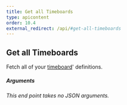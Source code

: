 ```yaml
---
title: Get all Timeboards
type: apicontent
order: 10.4
external_redirect: /api/#get-all-timeboards
---
```


## Get all Timeboards
Fetch all of your [timeboard](/graphing/dashboards/timeboard)' definitions.

##### Arguments
*This end point takes no JSON arguments.*